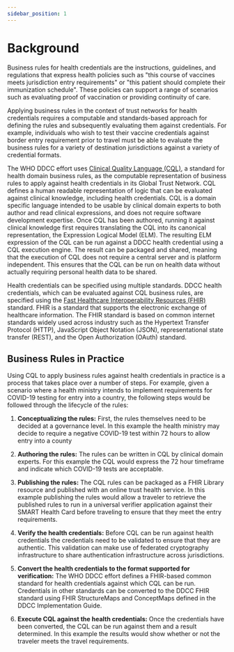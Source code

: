 ```yaml
---
sidebar_position: 1
---
```


# Background

Business rules for health credentials are the instructions, guidelines, and regulations that
express health policies such as "this course of vaccines meets jurisdiction entry requirements" or
"this patient should complete their immunization schedule". These policies can support a range of
scenarios such as evaluating proof of vaccination or providing continuity of care.

Applying business rules in the context of trust networks for health credentials requires a
computable and standards-based approach for defining the rules and subsequently evaluating them
against credentials. For example, individuals who wish to test their vaccine credentials against
border entry requirement prior to travel must be able to evaluate the business rules for a variety
of destination jurisdictions against a variety of credential formats.

The WHO DDCC effort uses [Clinical Quality Language (CQL)](https://cql.hl7.org/), a standard for
health domain business rules, as the computable representation of business rules to apply against
health credentials in its Global Trust Network. CQL defines a human readable representation of logic
that can be evaluated against clinical knowledge, including health credentials. CQL is a domain
specific language intended to be usable by clinical domain experts to both author and read clinical
expressions, and does not require software development expertise. Once CQL has been authored,
running it against clinical knowledge first requires translating the CQL into its canonical
representation, the Expression Logical Model (ELM). The resulting ELM expression of the CQL can be
run against a DDCC health credential using a CQL execution engine. The result can be packaged and
shared, meaning that the execution of CQL does not require a central server and is platform
independent. This ensures that the CQL can be run on health data without actually requiring personal
health data to be shared.

Health credentials can be specified using multiple standards. DDCC health credentials, which can be
evaluated against CQL business rules, are specified using the
[Fast Healthcare Interoperability Resources (FHIR)](https://www.hl7.org/fhir/overview.html)
standard. FHIR is a standard that supports the electronic exchange of healthcare information. The
FHIR standard is based on common internet standards widely used across industry such as the
Hypertext Transfer Protocol (HTTP), JavaScript Object Notation (JSON), representational state
transfer (REST), and the Open Authorization (OAuth) standard.

## Business Rules in Practice

Using CQL to apply business rules against health credentials in practice is a process that takes
place over a number of steps. For example, given a scenario where a health ministry intends to
implement requirements for COVID-19 testing for entry into a country, the following steps would be
followed through the lifecycle of the rules:

1. **Conceptualizing the rules:** First, the rules themselves need to be decided at a governance
level. In this example the health ministry may decide to require a negative COVID-19 test within 72
hours to allow entry into a county

1. **Authoring the rules:** The rules can be written in CQL by clinical domain experts. For this
example the CQL would express the 72 hour timeframe and indicate which COVID-19 tests are
acceptable.

1. **Publishing the rules:** The CQL rules can be packaged as a FHIR Library resource and published
with an online trust health service. In this example publishing the rules would allow a traveler to
retrieve the published rules to run in a universal verifier application against their SMART Health
Card before traveling to ensure that they meet the entry requirements.

1. **Verify the health credentials:** Before CQL can be run against health credentials the
credentials need to be validated to ensure that they are authentic. This validation can make use of
federated cryptography infrastructure to share authentication infrastructure across jurisdictions.

1. **Convert the health credentials to the format supported for verification:** The WHO DDCC effort
defines a FHIR-based common standard for health credentials against which CQL can be run.
Credentials in other standards can be converted to the DDCC FHIR standard using FHIR StructureMaps
and ConceptMaps defined in the DDCC Implementation Guide.

1. **Execute CQL against the health credentials:** Once the credentials have been converted, the CQL
can be run against them and a result determined. In this example the results would show whether or
not the traveler meets the travel requirements.
